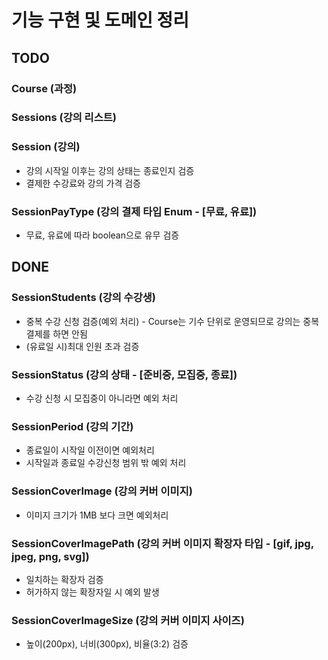 # 기능 구현 및 도메인 정리


## TODO

### Course (과정)

### Sessions (강의 리스트)

### Session (강의)

- 강의 시작일 이후는 강의 상태는 종료인지 검증
- 결제한 수강료와 강의 가격 검증

### SessionPayType (강의 결제 타입 Enum - [무료, 유료])
- 무료, 유료에 따라 boolean으로 유무 검증  

## DONE


### SessionStudents (강의 수강생)
- 중복 수강 신청 검증(예외 처리) - Course는 기수 단위로 운영되므로 강의는 중복 결제를 하면 안됨
- (유료일 시)최대 인원 초과 검증

### SessionStatus (강의 상태 - [준비중, 모집중, 종료])
- 수강 신청 시 모집중이 아니라면 예외 처리

### SessionPeriod (강의 기간)
- 종료일이 시작일 이전이면 예외처리
- 시작일과 종료일 수강신청 범위 밖 예외 처리

### SessionCoverImage (강의 커버 이미지)
- 이미지 크기가 1MB 보다 크면 예외처리

### SessionCoverImagePath (강의 커버 이미지 확장자 타입 - [gif, jpg, jpeg, png, svg])
- 일치하는 확장자 검증
- 허가하지 않는 확장자일 시 예외 발생 

### SessionCoverImageSize (강의 커버 이미지 사이즈)
- 높이(200px), 너비(300px), 비율(3:2) 검증

